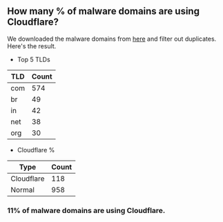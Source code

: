 ## How many % of malware domains are using Cloudflare?


We downloaded the malware domains from [here](https://urlhaus.abuse.ch) and filter out duplicates.
Here's the result.


[//]: # (start replacement)


- Top 5 TLDs

| TLD | Count |
| --- | --- |
| com | 574 |
| br | 49 |
| in | 42 |
| net | 38 |
| org | 30 |


- Cloudflare %

| Type | Count |
| --- | --- |
| Cloudflare | 118 |
| Normal | 958 |


### 11% of malware domains are using Cloudflare.